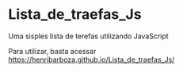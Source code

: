 # Lista_de_traefas_Js
 Uma sisples lista de terefas utilizando JavaScript

 Para utilizar, basta acessar https://henribarboza.github.io/Lista_de_traefas_Js/
